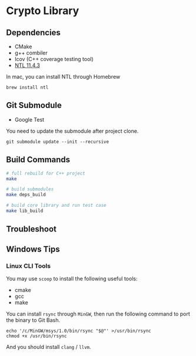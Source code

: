 # Crypto Library

## Dependencies

- CMake
- g++ combiler
- lcov (C++ coverage testing tool)
- [NTL 11.4.3](https://www.shoup.net/ntl/)

In mac, you can install NTL through Homebrew

```
brew install ntl
```

## Git Submodule

- Google Test

You need to update the submodule after project clone.

```
git submodule update --init --recursive
```

## Build Commands

```bash
# full rebuild for C++ project
make

# build submodules
make deps_build

# build core library and run test case
make lib_build
```

## Troubleshoot

## Windows Tips

### Linux CLI Tools

You may use `scoop` to install the following useful tools:

- cmake
- gcc
- make

You can install `rsync` through `MinGW`, then run the following command to port the binary to Git Bash.

```
echo '/c/MinGW/msys/1.0/bin/rsync "$@"' >/usr/bin/rsync
chmod +x /usr/bin/rsync
```

And you should install `clang` / `llvm`.
